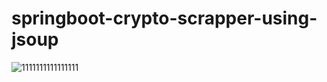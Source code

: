# springboot-crypto-scrapper-using-jsoup
![1111111111111111](https://user-images.githubusercontent.com/65183563/172967833-06ff0299-f0d9-479a-9365-c8e8adc5cdc6.PNG)
